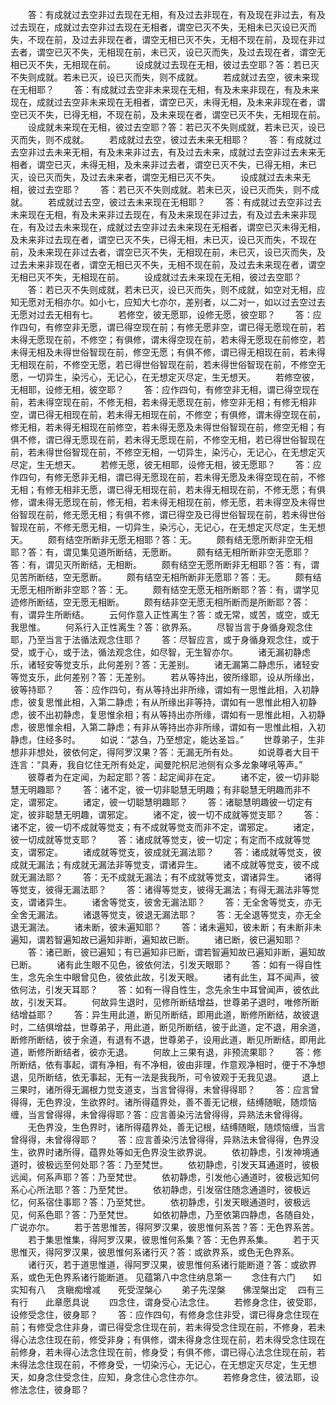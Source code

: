 <!-- { "loadSidebar": true } -->
　　答：有成就过去空非过去现在无相，有及过去非现在，有及现在非过去，有及过去现在，成就过去空非过去现在无相者，谓空已灭不失，无相未已灭设已灭而失，不现在前，及过去非现在者，谓空无相已灭不失，无相不现在前，及现在非过去者，谓空已灭不失，无相现在前，未已灭，设已灭而失，及过去现在者，谓空无相已灭不失，无相现在前。
　　设成就过去现在无相，彼过去空耶？答：若已灭不失则成就。若未已灭，设已灭而失，则不成就。
　　若成就过去空，彼未来现在无相耶？
　　答：有成就过去空非未来现在无相，有及未来非现在，有及未来现在，成就过去空非未来现在无相者，谓空已灭，未得无相，及未来非现在者，谓空已灭不失，已得无相，不现在前，及未来现在者，谓空已灭不失，无相现在前。
　　设成就未来现在无相，彼过去空耶？答：若已灭不失则成就，若未已灭，设已灭而失，则不成就。
　　若成就过去空，彼过去未来无相耶？
　　答：有成就过去空非过去未来无相，有及未来非过去，有及过去未来，成就过去空非过去未来无相者，谓空已灭，未得无相，及未来非过去者，谓空已灭不失，已得无相，未已灭，设已灭而失，及过去未来者，谓空无相已灭不失。
　　设成就过去未来无相，彼过去空耶？
　　答：若已灭不失则成就。若未已灭，设已灭而失，则不成就。
　　若成就过去空，彼过去未来现在无相耶？
　　答：有成就过去空非过去未来现在无相，有及未来非过去现在，有及未来现在非过去，有及过去未来非现在，有及过去未来现在，成就过去空非过去未来现在无相者，谓空已灭未得无相，及未来非过去现在者，谓空已灭不失，已得无相，未已灭，设已灭而失，不现在前，及未来现在非过去者，谓空已灭不失，无相现在前，未已灭，设已灭而失，及过去未来非现在者，谓空无相已灭不失，无相不现在前，及过去未来现在者，谓空无相已灭不失，无相现在前。
　　设成就过去未来现在无相，彼过去空耶？
　　答：若已灭不失则成就，若未已灭，设已灭而失，则不成就，如空对无相，应知无愿对无相亦尔。如小七，应知大七亦尔，差别者，以二对一，如以过去空过去无愿对过去无相有七。
　　若修空，彼无愿耶，设修无愿，彼空耶？
　　答：应作四句，有修空非无愿，谓已得空现在前；有修无愿非空，谓已得无愿现在前，若未得无愿现在前，不修空；有俱修，谓未得空现在前，若未得无愿现在前修空，若未得无相及未得世俗智现在前，修空无愿；有俱不修，谓已得无相现在前，若未得无相现在前，不修空无愿，若已得世俗智现在前，若未得世俗智现在前，不修空无愿，一切异生，染污心，无记心，在无想定灭尽定，生无想天。
　　若修空彼，无相耶，设修无相，彼空耶？
　　答：应作四句，有修空非无相，谓已得空现在前，若未得空现在前，不修无相，若未得无愿现在前，修空非无相；有修无相非空，谓已得无相现在前，若未得无相现在前，不修空；有俱修，谓未得空现在前，修无相，若未得无相现在前修空，若未得无愿及未得世俗智现在前，修空无相；有俱不修，谓已得无愿现在前，若未得无愿现在前，不修空无相，若已得世俗智现在前，若未得世俗智现在前，不修空无相，一切异生，染污心，无记心，在无想定灭尽定，生无想天。
　　若修无愿，彼无相耶，设修无相，彼无愿耶？
　　答：应作四句，有修无愿非无相，谓已得无愿现在前，若未得无愿及未得空现在前，不修无相；有修无相非无愿，谓已得无相现在前，若未得无相现在前，不修无愿；有俱修，谓未得无愿现在前，修无相，若未得无相现在前，修无愿，若未得空及未得世俗智现在前，修无愿无相；有俱不修，谓已得空及已得世俗智现在前，若未得世俗智现在前，不修无愿无相，一切异生，染污心，无记心，在无想定灭尽定，生无想天。
　　颇有结空所断非无愿无相耶？答：无。
　　颇有结无愿所断非空无相耶？答：有，谓见集见道所断结，无愿断。
　　颇有结无相所断非空无愿耶？答：有，谓见灭所断结，无相断。
　　颇有结空无愿所断非无相耶？答：有，谓见苦所断结，空无愿断。
　　颇有结空无相所断非无愿耶？答：无。
　　颇有结无愿无相所断非空耶？答：无。
　　颇有结空无愿无相所断耶？答：有，谓学见迹修所断结，空无愿无相断。
　　颇有结非空无愿无相所断而是所断耶？答：有，谓异生所断结。
　　云何作意入正性离生？答：或无常，或苦，或空，或无我思惟。
　　何系行入正性离生？答：欲界系。
　　尽智当言于身循身观念住耶，乃至当言于法循法观念住耶？
　　答：尽智应言，或于身循身观念住，或于受，或于心，或于法，循法观念住，如尽智，无生智亦尔。
　　诸无漏初静虑乐，诸轻安等觉支乐，此何差别？答：无差别。
　　诸无漏第二静虑乐，诸轻安等觉支乐，此何差别？答：无差别。
　　若从等持出，彼所缘耶，设从所缘出，彼等持耶？
　　答：应作四句，有从等持出非所缘，谓如有一思惟此相，入初静虑，彼复思惟此相，入第二静虑；有从所缘出非等持，谓如有一思惟此相入初静虑，彼不出初静虑，复思惟余相；有从等持出亦所缘，谓如有一思惟此相，入初静虑，彼思惟余相，入第二静虑；有非从等持出亦非所缘，谓如有一思惟此相，入初静虑，住经多时。
　　如说：“苾刍，乃至想定，能达圣旨。”
　　世尊弟子，生非想非非想处，彼依何定，得阿罗汉果？答：无漏无所有处。
　　如说尊者大目干连言：“具寿，我自忆住无所有处定，闻曼陀枳尼池侧有众多龙象哮吼等声。”
　　彼尊者为在定闻，为起定耶？答：起定闻非在定。
　　诸不定，彼一切非聪慧无明趣耶？
　　答：诸不定，彼一切非聪慧无明趣；有非聪慧无明趣而非不定，谓邪定。
　　诸定，彼一切聪慧明趣耶？
　　答：诸聪慧明趣彼一切定有定，彼非聪慧无明趣，谓邪定。
　　诸不定，彼一切不成就等觉支耶？
　　答：诸不定，彼一切不成就等觉支；有不成就等觉支而非不定，谓邪定。
　　诸定，彼一切成就等觉支耶？
　　答：诸成就等觉支，彼一切定；有定而不成就等觉支，谓邪定。
　　诸成就等觉支，彼成就无漏法耶？
　　答：诸成就等觉支，彼成就无漏法；有成就无漏法非等觉支，谓诸异生。
　　诸不成就等觉支，彼不成就无漏法耶？
　　答：无不成就无漏法；有不成就等觉支，谓诸异生。
　　诸得等觉支，彼得无漏法耶？
　　答：诸得等觉支，彼得无漏法；有得无漏法非等觉支，谓诸异生。
　　诸舍等觉支，彼舍无漏法耶？
　　答：无全舍等觉支，亦无全舍无漏法。
　　诸退等觉支，彼退无漏法耶？
　　答：无全退等觉支，亦无全退无漏法。
　　诸未断，彼未遍知耶？
　　答：诸未遍知，彼未断；有未断非未遍知，谓若智遍知故已遍知非断，遍知故已断。
　　诸已断，彼已遍知耶？
　　答：诸已断，彼已遍知；有已遍知非已断，谓若智遍知故已遍知非断，遍知故已断。
　　诸有此生眼不见色，彼依何法，引发天眼耶？
　　答：如有一得自性生，念先余生中眼曾见色，彼依此故，引发天眼。
　　诸有此生，耳不闻声，彼依何法，引发天耳耶？
　　答：如有一得自性生，念先余生中耳曾闻声，彼依此故，引发天耳。
　　何故异生退时，见修所断结增益，世尊弟子退时，唯修所断结增益耶？
　　答：异生用此道，断见所断结，即用此道，断修所断结，故彼退时，二结俱增益，世尊弟子，用此道，断见所断结，彼于此道，定不退，用余道，断修所断结，彼于余道，有退有不退，世尊弟子，设用此道，断见所断结，即用此道，断修所断结者，彼亦无退。
　　何故上三果有退，非预流果耶？
　　答：修所断结，依有事起，谓有净相，有不净相，彼由非理，作意观净相时，便于不净想退，见所断结，依无事起，无有一法是我我所，可令彼观于无我见退。
　　退上三果时，诸所得无漏根力觉支道支，当言曾得得，未曾得得耶？
　　答：应言曾得得，无色界没，生欲界时。诸所得蕴界处，善不善无记根，结缚随眠，随烦恼缠，当言曾得得，未曾得得耶？答：应言善染污法曾得得，异熟法未曾得得。
　　无色界没，生色界时，诸所得蕴界处，善无记根，结缚随眠，随烦恼缠，当言曾得得，未曾得得耶？
　　答：应言善染污法曾得得，异熟法未曾得得，色界没生，欲界时诸所得，蕴界处等如无色界没生欲界说。
　　依初静虑，引发神境通道时，彼极远至何处耶？答：乃至梵世。
　　依初静虑，引发天耳通道时，彼极远闻，何系声耶？答：乃至梵世。
　　依初静虑，引发他心通道时，彼极远知何系心心所法耶？答：乃至梵世。
　　依初静虑，引发宿住随念通道时，彼极远忆，何系宿住事耶？答：乃至梵世。
　　依初静虑，引发天眼通道时，彼极远见，何系色耶？答：乃至梵世。
　　如依初静虑，乃至依第四静虑，各随自处，广说亦尔。
　　若于苦思惟苦，得阿罗汉果，彼思惟何系苦？答：无色界系苦。
　　若于集思惟集，得阿罗汉果，彼思惟何系集？答：无色界系集。
　　若于灭思惟灭，得阿罗汉果，彼思惟何系诸行灭？答：或欲界系，或色无色界系。
　　诸行灭，若于道思惟道，得阿罗汉果，彼思惟何系诸行能断道？答：或欲界系，或色无色界系诸行能断道。
见蕴第八中念住纳息第一
　　念住有六门　　如实知有八
　贪瞋痴增减　　死受涅槃心
　　弟子先涅槃　　佛涅槃出定
　四有三有行　　此章愿具说
　　四念住，谓身受心法念住。
　　若修身念住，彼受耶，设修受念住，彼身耶？
　　答：应作四句，有修身念住非受，谓已得身念住现在前；有修受念住非身，谓已得受念住现在前，若未得受念住现在前，不修身，若未得心法念住现在前，修受非身；有俱修，谓未得身念住现在前，若未得受念住现在前修身，若未得心法念住现在前，修身受；有俱不修，谓已得心法念住现在前，若未得法念住现在前，不修身受，一切染污心，无记心，在无想定灭尽定，生无想天，如身念住受念住，应知，身念住心念住亦尔。
　　若修身念住，彼法耶，设修法念住，彼身耶？
